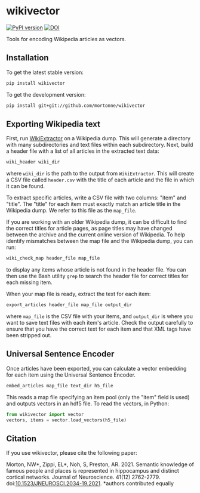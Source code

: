 # wikivector

[![PyPI version](https://badge.fury.io/py/wikivector.svg)](https://badge.fury.io/py/wikivector)
[![DOI](https://zenodo.org/badge/DOI/10.5281/zenodo.4453878.svg)](https://doi.org/10.5281/zenodo.4453878)

Tools for encoding Wikipedia articles as vectors.

## Installation

To get the latest stable version:

```bash
pip install wikivector
```

To get the development version:

```bash
pip install git+git://github.com/mortonne/wikivector
```

## Exporting Wikipedia text

First, run [WikiExtractor](https://github.com/attardi/wikiextractor)
on a Wikipedia dump. This will generate a directory with many 
subdirectories and text files within each subdirectory. Next, build 
a header file with a list of all articles in the extracted text data:

```bash
wiki_header wiki_dir
```

where `wiki_dir` is the path to the output from `WikiExtractor`. 
This will create a CSV file called `header.csv` with the title of each 
article and the file in which it can be found.

To extract specific articles, write a CSV file with two columns: "item"
and "title". The "title" for each item must exactly match an article
title in the Wikipedia dump. We refer to this file as the `map_file`.

If you are working with an older Wikipedia dump, it can be difficult to 
find the correct titles for article pages, as page titles may have changed
between the archive and the current online version of Wikipedia. To help 
identify mismatches between the map file and the Wikipedia dump, you can 
run:

```bash
wiki_check_map header_file map_file
```

to display any items whose article is not found in the header file. You 
can then use the Bash utility `grep` to search the header file for correct 
titles for each missing item.

When your map file is ready, extract the text for each item:

```bash
export_articles header_file map_file output_dir
```

where `map_file` is the CSV file with your items, and `output_dir` is
where you want to save text files with each item's article. Check the
output carefully to ensure that you have the correct text for each item
and that XML tags have been stripped out.

## Universal Sentence Encoder

Once articles have been exported, you can calculate a vector embedding
for each item using the Universal Sentence Encoder.

```bash
embed_articles map_file text_dir h5_file
```

This reads a map file specifying an item pool (only the "item" field is 
used) and outputs vectors in an hdf5 file. To read the vectors, in 
Python:

```python
from wikivector import vector
vectors, items = vector.load_vectors(h5_file)
```

## Citation

If you use wikivector, please cite the following paper:

Morton, NW*, Zippi, EL*, Noh, S, Preston, AR. 2021.
Semantic knowledge of famous people and places is represented in hippocampus and distinct cortical networks.
Journal of Neuroscience. 41(12) 2762-2779.
doi:[10.1523/JNEUROSCI.2034-19.2021](http:doi.org/10.1523/JNEUROSCI.2034-19.2021). *authors contributed equally
